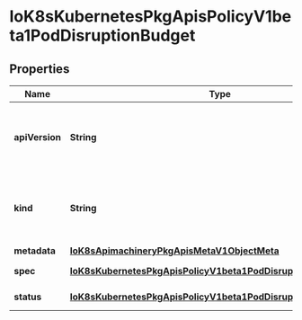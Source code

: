 
# IoK8sKubernetesPkgApisPolicyV1beta1PodDisruptionBudget

## Properties
Name | Type | Description | Notes
------------ | ------------- | ------------- | -------------
**apiVersion** | **String** | APIVersion defines the versioned schema of this representation of an object. Servers should convert recognized schemas to the latest internal value, and may reject unrecognized values. More info: https://git.k8s.io/community/contributors/devel/api-conventions.md#resources |  [optional]
**kind** | **String** | Kind is a string value representing the REST resource this object represents. Servers may infer this from the endpoint the client submits requests to. Cannot be updated. In CamelCase. More info: https://git.k8s.io/community/contributors/devel/api-conventions.md#types-kinds |  [optional]
**metadata** | [**IoK8sApimachineryPkgApisMetaV1ObjectMeta**](IoK8sApimachineryPkgApisMetaV1ObjectMeta.md) |  |  [optional]
**spec** | [**IoK8sKubernetesPkgApisPolicyV1beta1PodDisruptionBudgetSpec**](IoK8sKubernetesPkgApisPolicyV1beta1PodDisruptionBudgetSpec.md) | Specification of the desired behavior of the PodDisruptionBudget. |  [optional]
**status** | [**IoK8sKubernetesPkgApisPolicyV1beta1PodDisruptionBudgetStatus**](IoK8sKubernetesPkgApisPolicyV1beta1PodDisruptionBudgetStatus.md) | Most recently observed status of the PodDisruptionBudget. |  [optional]



